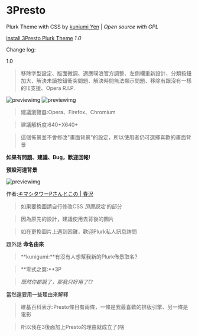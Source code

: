 3Presto
=======
Plurk Theme with CSS by [kuniumi Yen](http://about.me/tzulum) | *Open source with GPL*

[install 3Presto Plurk Theme](http://www.plurk.com/installDesign/4955640-ac86c02ead) *1.0*</br>

Change log:

1.0
>移除字型設定、版面微調、適應噗浪官方調整、左側欄重新設計、分類按鈕加大、解決未讀按鈕衝突問題、解決時間無法顯示問題、移除有跟沒有一樣的IE支援、Opera R.I.P.

![previewimg](http://i.minus.com/ibjxleKyJuz8ji.png "[1.0]自己登入狀態下的樣貌")
![previewimg](http://i.minus.com/ibxo5CsexVfXJH.png "[1.0]1.0新改版的左側欄位")

>建議瀏覽器:Opera、Firefox、Chromium</br>

>建議解析度:640+X640+

>這個佈景並不會修改"畫面背景"的設定，所以使用者仍可選擇喜歡的畫面背景

**如果有問題、建議、Bug，歡迎回報!**

**預設河道背景**

![previewimg](http://i.imgur.com/JHgl3TY.png)

作者:[キマシタワーPさんとこの | 春沢](http://www.pixiv.net/member_illust.php?mode=medium&illust_id=34141681)

>如果要換圖請自行修改CSS *頂置設定* 的部分

>因為原先的設計，建議使用去背後的圖片

>如在更換圖片上遇到困難，歡迎Plurk私人訊息詢問

題外話 **命名由來**

>**kunigumi:**有沒有人想幫我新的Plurk佈景取名?

>**零式之翼:**3P

>*既然你都說了，那我只好用了(?*

當然還要用一些理由來解釋

>維基百科表示:Presto條目有兩條，一條是我最喜歡的排版引擎、另一條是電影

>所以我在3後面加上Presto的理由就成立了(啥
